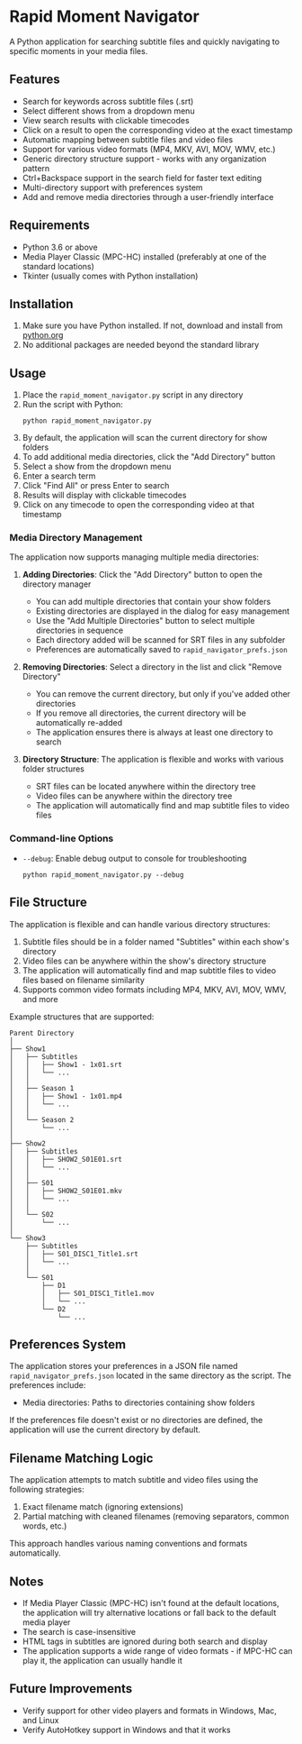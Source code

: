 # Rapid Moment Navigator

A Python application for searching subtitle files and quickly navigating to specific moments in your media files.

## Features

- Search for keywords across subtitle files (.srt)
- Select different shows from a dropdown menu
- View search results with clickable timecodes
- Click on a result to open the corresponding video at the exact timestamp
- Automatic mapping between subtitle files and video files
- Support for various video formats (MP4, MKV, AVI, MOV, WMV, etc.)
- Generic directory structure support - works with any organization pattern
- Ctrl+Backspace support in the search field for faster text editing
- Multi-directory support with preferences system
- Add and remove media directories through a user-friendly interface

## Requirements

- Python 3.6 or above
- Media Player Classic (MPC-HC) installed (preferably at one of the standard locations)
- Tkinter (usually comes with Python installation)

## Installation

1. Make sure you have Python installed. If not, download and install from [python.org](https://python.org)
2. No additional packages are needed beyond the standard library

## Usage

1. Place the `rapid_moment_navigator.py` script in any directory
2. Run the script with Python:
   ```
   python rapid_moment_navigator.py
   ```
3. By default, the application will scan the current directory for show folders
4. To add additional media directories, click the "Add Directory" button
5. Select a show from the dropdown menu
6. Enter a search term
7. Click "Find All" or press Enter to search
8. Results will display with clickable timecodes
9. Click on any timecode to open the corresponding video at that timestamp

### Media Directory Management

The application now supports managing multiple media directories:

1. **Adding Directories**: Click the "Add Directory" button to open the directory manager
   - You can add multiple directories that contain your show folders
   - Existing directories are displayed in the dialog for easy management
   - Use the "Add Multiple Directories" button to select multiple directories in sequence
   - Each directory added will be scanned for SRT files in any subfolder
   - Preferences are automatically saved to `rapid_navigator_prefs.json`

2. **Removing Directories**: Select a directory in the list and click "Remove Directory"
   - You can remove the current directory, but only if you've added other directories
   - If you remove all directories, the current directory will be automatically re-added
   - The application ensures there is always at least one directory to search

3. **Directory Structure**: The application is flexible and works with various folder structures
   - SRT files can be located anywhere within the directory tree
   - Video files can be anywhere within the directory tree
   - The application will automatically find and map subtitle files to video files

### Command-line Options

- `--debug`: Enable debug output to console for troubleshooting
   ```
   python rapid_moment_navigator.py --debug
   ```

## File Structure

The application is flexible and can handle various directory structures:

1. Subtitle files should be in a folder named "Subtitles" within each show's directory
2. Video files can be anywhere within the show's directory structure
3. The application will automatically find and map subtitle files to video files based on filename similarity
4. Supports common video formats including MP4, MKV, AVI, MOV, WMV, and more

Example structures that are supported:

```
Parent Directory
│
├── Show1
│   ├── Subtitles
│   │   ├── Show1 - 1x01.srt
│   │   └── ...
│   │
│   ├── Season 1
│   │   ├── Show1 - 1x01.mp4
│   │   └── ...
│   │
│   └── Season 2
│       └── ...
│
├── Show2
│   ├── Subtitles
│   │   ├── SHOW2_S01E01.srt
│   │   └── ...
│   │
│   ├── S01
│   │   ├── SHOW2_S01E01.mkv
│   │   └── ...
│   │
│   └── S02
│       └── ...
│
└── Show3
    ├── Subtitles
    │   ├── S01_DISC1_Title1.srt
    │   └── ...
    │
    └── S01
        ├── D1
        │   ├── S01_DISC1_Title1.mov
        │   └── ...
        └── D2
            └── ...
```

## Preferences System

The application stores your preferences in a JSON file named `rapid_navigator_prefs.json` located in the same directory as the script. The preferences include:

- Media directories: Paths to directories containing show folders

If the preferences file doesn't exist or no directories are defined, the application will use the current directory by default.

## Filename Matching Logic

The application attempts to match subtitle and video files using the following strategies:

1. Exact filename match (ignoring extensions)
2. Partial matching with cleaned filenames (removing separators, common words, etc.)

This approach handles various naming conventions and formats automatically.

## Notes

- If Media Player Classic (MPC-HC) isn't found at the default locations, the application will try alternative locations or fall back to the default media player
- The search is case-insensitive
- HTML tags in subtitles are ignored during both search and display
- The application supports a wide range of video formats - if MPC-HC can play it, the application can usually handle it 

## Future Improvements

- Verify support for other video players and formats in Windows, Mac, and Linux
- Verify AutoHotkey support in Windows and that it works
